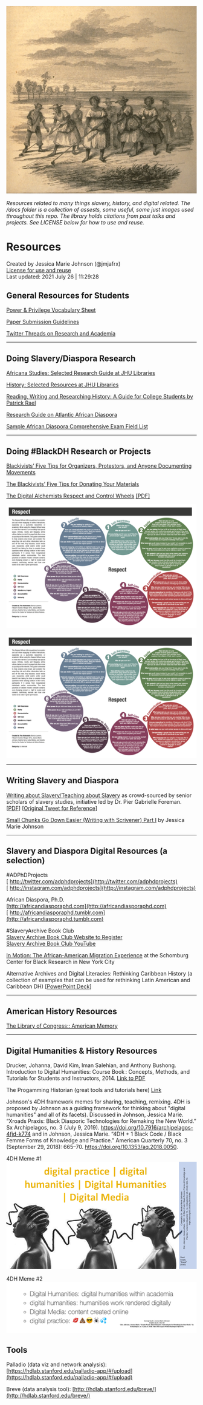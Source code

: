 
![gang of men and women rice harpers 1859 PNG](https://github.com/jmjafrx/resources/blob/main/docs/gang%20of%20men%20and%20women%20rice%20harpers%201859%20PNG.png)

_Resources related to many things slavery, history, and digital related. The /docs folder is a collection of assests, some useful, some just images used throughout this repo. The library holds citations from past talks and projects. See LICENSE below for how to use and reuse._  

# Resources 

Created by Jessica Marie Johnson (@jmjafrx)   
[License for use and reuse](https://github.com/jmjafrx/resources/blob/main/LICENSE)  
Last updated: 2021 July 26 | 11:29:28 

## General Resources for Students

[Power & Privilege Vocabulary Sheet](https://docs.google.com/document/d/e/2PACX-1vQKS5obvulgnX20v_V6cjZNQhwCfHrl2h9eIGb3rdL_xC-p0m2h5Gkd1DPlJrHbo1kUyP0BzDlIdJLp/pub)

[Paper Submission Guidelines](https://docs.google.com/document/d/1wCGUajduAkSJBW7_lTfiDb1YRol8vuKtfE_8HEAVBVI/edit?usp=sharing)

[Twitter Threads on Research and Academia](http://dh.jmjafrx.com/2020/08/06/twitter-threads/)

------

## Doing Slavery/Diaspora Research

[Africana Studies: Selected Research Guide at JHU Libraries](http://guides.library.jhu.edu/africana)

[History: Selected Resources at JHU Libraries](http://guides.library.jhu.edu/history)

[Reading, Writing and Researching History:  A Guide for College Students by Patrick Rael](http://www.bowdoin.edu/writing-guides/)

[Research Guide on Atlantic African Diaspora](https://github.com/jmjafrx/adphd/tree/master/atlanticafricaresearch)  

[Sample African Diaspora Comprehensive Exam Field List](https://africandiasporaphd.com/about/a-sample-comps-list/)

------
## Doing #BlackDH Research or Projects  

[Blackivists’ Five Tips for Organizers, Protestors, and Anyone Documenting Movements](https://sixtyinchesfromcenter.org/the-blackivists-five-tips-for-organizers-protestors-and-anyone-documenting-movements/)  

[The Blackivists’ Five Tips for Donating Your Materials](https://sixtyinchesfromcenter.org/the-blackivists-five-tips-for-donating-your-materials/)

[The Digital Alchemists Respect and Control Wheels](https://femtechnet.org/csov/do-better/) [[PDF]](https://femtechnet.org/wp-content/uploads/2016/11/Nov_10Respect_Control-Color.pdf)

![Respect Wheel](https://github.com/jmjafrx/resources/blob/main/docs/Digital%20Alchemy%20Respect%20Wheel.png)

![Control Wheel](https://github.com/jmjafrx/resources/blob/main/docs/Digital%20Alchemy%20Control%20Wheel.png)


------
## Writing Slavery and Diaspora

[Writing about Slavery/Teaching about Slavery](https://docs.google.com/document/d/1A4TEdDgYslX-hlKezLodMIM71My3KTN0zxRv0IQTOQs/)  as crowd-sourced by senior scholars of slavery studies, initiative led by Dr. Pier Gabrielle Foreman. [[PDF](https://github.com/jmjafrx/resources/blob/main/docs/Writing%20about%20_Slavery__%20This%20Might%20Help.pdf)] [[Original Tweet for Reference](https://twitter.com/profgabrielle/status/1030053866698690562)]

[Small Chunks Go Down Easier (Writing with Scrivener) Part I](https://jmjafrx.substack.com/p/small-chunks-go-down-easier-ft-scrivener) by Jessica Marie Johnson

------

##  Slavery and Diaspora Digital Resources (a selection)

#ADPhDProjects  
[ http://twitter.com/adphdprojects](http://twitter.com/adphdprojects)  
[ http://instagram.com/adphdprojects](http://instagram.com/adphdprojects)  

African Diaspora, Ph.D.  
[http://africandiasporaphd.com](http://africandiasporaphd.com)  
[ http://africandiasporaphd.tumblr.com](http://africandiasporaphd.tumblr.com)  

#SlaveryArchive Book Club  
[Slavery Archive Book Club Website to Register](https://slaveryarchive.wordpress.com/slaveryarchive-book-club-year-2/)  
[Slavery Archive Book Club YouTube](https://www.youtube.com/c/SlaveryarchiveBookClub/)  

[In Motion: The African-American Migration Experience](http://www.inmotionaame.org/home.cfm) at the Schomburg Center for Black Research in New York City   

Alternative Archives and Digital Literacies: Rethinking Caribbean History (a collection of examples that can be used for rethinking Latin American and Caribbean DH) 
[[PowerPoint Deck](https://www.dropbox.com/s/xf0vawm1g99cojp/LASA%20Archives%20Sources%20Methods.pptx?dl=0)]



------
## American History Resources

[The Library of Congress:: American Memory](https://memory.loc.gov/ammem/browse/)

------

## Digital Humanities & History Resources

Drucker, Johanna, David Kim, Iman Salehian, and Anthony Bushong. Introduction to Digital Humanities: Course Book : Concepts, Methods, and Tutorials for Students and Instructors, 2014. [Link to PDF](https://github.com/jmjafrx/resources/blob/main/docs/Drucker%202014%20Intro%20to%20DH%20Textbook.pdf)

The Progamming Historian (great tools and tutorials here) [Link](https://programminghistorian.org/)

Johnson's 4DH framework memes for sharing, teaching, remixing. 4DH is proposed by Johnson as a guiding framework for thinking about "digital humanities" and all of its facets). Discussed in Johnson, Jessica Marie. “Xroads Praxis: Black Diasporic Technologies for Remaking the New World.” Sx Archipelagos, no. 3 (July 9, 2019). https://doi.org/10.7916/archipelagos-4fjd-k774 and in Johnson, Jessica Marie. “4DH + 1 Black Code / Black Femme Forms of Knowledge and Practice.” American Quarterly 70, no. 3 (September 29, 2018): 665–70. https://doi.org/10.1353/aq.2018.0050.

4DH Meme #1
![4DH Crowe Meme](https://github.com/jmjafrx/resources/blob/main/docs/Johnson%204DH%20Crowe%20Braids.png)  

4DH Meme #2
![4DH Xroads Meme](https://github.com/jmjafrx/resources/blob/main/docs/Johnson%204DH%20Xroads%20Graphic.png)  

## Tools

Palladio (data viz and network analysis): [https://hdlab.stanford.edu/palladio-app/#/upload](https://hdlab.stanford.edu/palladio-app/#/upload)

Breve (data analysis tool): [http://hdlab.stanford.edu/breve/](http://hdlab.stanford.edu/breve/)
